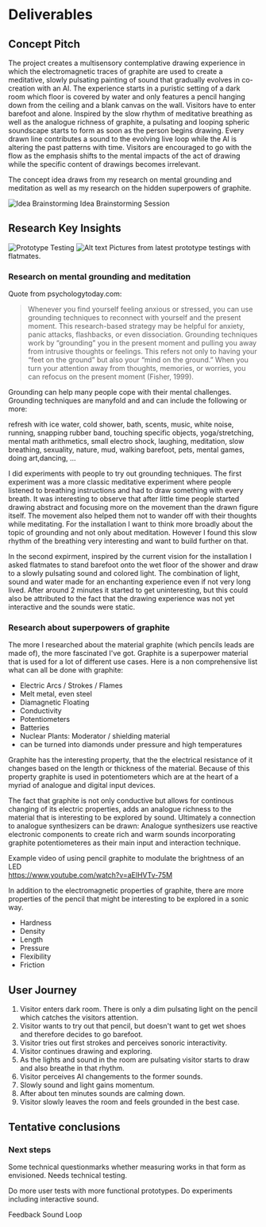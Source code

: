 # Deliverables

## Concept Pitch

The project creates a multisensory contemplative drawing experience in which the electromagnetic traces of graphite are used to create a meditative, slowly pulsating painting of sound that gradually evolves in co-creation with an AI. The experience starts in a puristic setting of a dark room which floor is covered by water and only features a pencil hanging down from the ceiling and a blank canvas on the wall. Visitors have to enter barefoot and alone. Inspired by the slow rhythm of meditative breathing as well as the analogue richness of graphite, a pulsating and looping spheric soundscape starts to form as soon as the person begins drawing. Every drawn line contributes a sound to the evolving live loop while the AI is altering the past patterns with time. Visitors are encouraged to go with the flow as the emphasis shifts to the mental impacts of the act of drawing while the specific content of drawings becomes irrelevant.

The concept idea draws from my research on mental grounding and meditation as well as my research on the hidden superpowers of graphite.

![Idea Brainstorming](IMG_9875.jpg)
Idea Brainstorming Session

## Research Key Insights

![Prototype Testing](IMG_9888.jpg)
![Alt text](IMG_9914.jpg)
Pictures from latest prototype testings with flatmates.

### Research on mental grounding and meditation

Quote from psychologytoday.com:

> Whenever you find yourself feeling anxious or stressed, you can use grounding techniques to reconnect with yourself and the present moment. This research-based strategy may be helpful for anxiety, panic attacks, flashbacks, or even dissociation.
> Grounding techniques work by “grounding” you in the present moment and pulling you away from intrusive thoughts or feelings. This refers not only to having your “feet on the ground” but also your “mind on the ground.” When you turn your attention away from thoughts, memories, or worries, you can refocus on the present moment (Fisher, 1999).

Grounding can help many people cope with their mental challenges. Grounding techniques are manyfold and and can include the following or more:

refresh with ice water, cold shower, bath, scents, music, white noise, running, snapping rubber band, touching specific objects, yoga/stretching, mental math arithmetics, small electro shock, laughing, meditation, slow breathing, sexuality, nature, mud, walking barefoot, pets, mental games, doing art,dancing, ...

I did experiments with people to try out grounding techniques. The first experiment was a more classic meditative experiment where people listened to breathing instructions and had to draw something with every breath. It was interesting to observe that after little time people started drawing abstract and focusing more on the movement than the drawn figure itself. The movement also helped them not to wander off with their thoughts while meditating.
For the installation I want to think more broadly about the topic of grounding and not only about meditation. However I found this slow rhythm of the breathing very interesting and want to build further on that.

In the second expirment, inspired by the current vision for the installation I asked flatmates to stand barefoot onto the wet floor of the shower and draw to a slowly pulsating sound and colored light. The combination of light, sound and water made for an enchanting experience even if not very long lived. After around 2 minutes it started to get uninteresting, but this could also be attributed to the fact that the drawing experience was not yet interactive and the sounds were static.

### Research about superpowers of graphite
The more I researched about the material graphite (which pencils leads are made of), the more fascinated I've got. Graphite is a superpower material that is used for a lot of different use cases. Here is a non comprehensive list what can all be done with graphite:

- Electric Arcs / Strokes / Flames
- Melt metal, even steel
- Diamagnetic Floating
- Conductivity
- Potentiometers
- Batteries
- Nuclear Plants: Moderator / shielding material
- can be turned into diamonds under pressure and high temperatures

Graphite has the interesting property, that the the electrical resistance of it changes based on the length or thickness of the material. Because of this property graphite is used in potentiometers which are at the heart of a myriad of analogue and digital input devices.

The fact that graphite is not only conductive but allows for continous changing of its electric properties, adds an analogue richness to the material that is interesting to be explored by sound. Ultimately a connection to analogue synthesizers can be drawn: Analogue synthesizers use reactive electronic components to create rich and warm sounds incorporating graphite potentiometeres as their main input and interaction technique.

Example video of using pencil graphite to modulate the brightness of an LED  
https://www.youtube.com/watch?v=aElHVTv-75M


In addition to the electromagnetic properties of graphite, there are more properties of the pencil that might be interesting to be explored in a sonic way.

- Hardness
- Density
- Length
- Pressure
- Flexibility
- Friction

## User Journey

1. Visitor enters dark room. There is only a dim pulsating light on the pencil which catches the visitors attention.
2. Visitor wants to try out that pencil, but doesn't want to get wet shoes and therefore decides to go barefoot.
3. Visitor tries out first strokes and perceives sonoric interactivity.
4. Visitor continues drawing and exploring.
5. As the lights and sound in the room are pulsating visitor starts to draw and also breathe in that rhythm.
6. Visitor perceives AI changements to the former sounds.
7. Slowly sound and light gains momentum.
8. After about ten minutes sounds are calming down.
9. Visitor slowly leaves the room and feels grounded in the best case.

## Tentative conclusions

### Next steps

Some technical questionmarks whether measuring works in that form as envisioned. Needs technical testing.

Do more user tests with more functional prototypes. Do experiments including interactive sound.

Feedback Sound Loop
